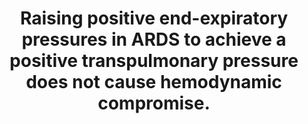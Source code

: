 ---
layout: page
header: no
#
# Content
#
subheadline: "Recent Publication"
title: "Raising positive end-expiratory pressures in ARDS to achieve a positive transpulmonary pressure does not cause hemodynamic compromise.
"
teaser: "Raising positive end-expiratory pressures in ARDS to achieve a positive transpulmonary pressure does not cause hemodynamic compromise.
"
categories: [Publications]
tags: [Pulmonology, Hemotology]
---